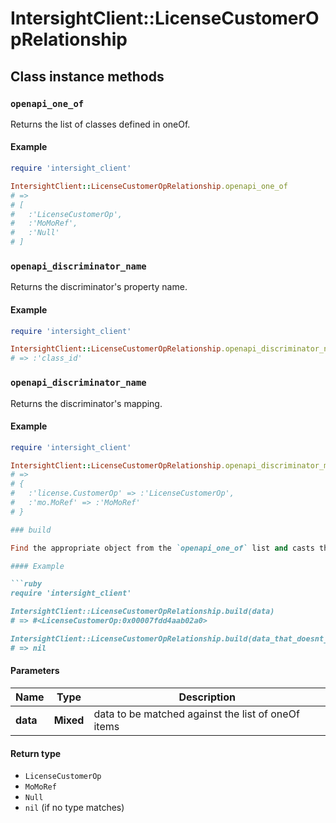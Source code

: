 # IntersightClient::LicenseCustomerOpRelationship

## Class instance methods

### `openapi_one_of`

Returns the list of classes defined in oneOf.

#### Example

```ruby
require 'intersight_client'

IntersightClient::LicenseCustomerOpRelationship.openapi_one_of
# =>
# [
#   :'LicenseCustomerOp',
#   :'MoMoRef',
#   :'Null'
# ]
```

### `openapi_discriminator_name`

Returns the discriminator's property name.

#### Example

```ruby
require 'intersight_client'

IntersightClient::LicenseCustomerOpRelationship.openapi_discriminator_name
# => :'class_id'
```

### `openapi_discriminator_name`

Returns the discriminator's mapping.

#### Example

```ruby
require 'intersight_client'

IntersightClient::LicenseCustomerOpRelationship.openapi_discriminator_mapping
# =>
# {
#   :'license.CustomerOp' => :'LicenseCustomerOp',
#   :'mo.MoRef' => :'MoMoRef'
# }

### build

Find the appropriate object from the `openapi_one_of` list and casts the data into it.

#### Example

```ruby
require 'intersight_client'

IntersightClient::LicenseCustomerOpRelationship.build(data)
# => #<LicenseCustomerOp:0x00007fdd4aab02a0>

IntersightClient::LicenseCustomerOpRelationship.build(data_that_doesnt_match)
# => nil
```

#### Parameters

| Name | Type | Description |
| ---- | ---- | ----------- |
| **data** | **Mixed** | data to be matched against the list of oneOf items |

#### Return type

- `LicenseCustomerOp`
- `MoMoRef`
- `Null`
- `nil` (if no type matches)

